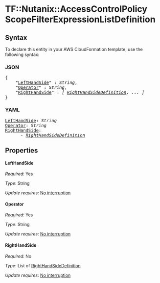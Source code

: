 # TF::Nutanix::AccessControlPolicy ScopeFilterExpressionListDefinition

## Syntax

To declare this entity in your AWS CloudFormation template, use the following syntax:

### JSON

<pre>
{
    "<a href="#lefthandside" title="LeftHandSide">LeftHandSide</a>" : <i>String</i>,
    "<a href="#operator" title="Operator">Operator</a>" : <i>String</i>,
    "<a href="#righthandside" title="RightHandSide">RightHandSide</a>" : <i>[ <a href="righthandsidedefinition.md">RightHandSideDefinition</a>, ... ]</i>
}
</pre>

### YAML

<pre>
<a href="#lefthandside" title="LeftHandSide">LeftHandSide</a>: <i>String</i>
<a href="#operator" title="Operator">Operator</a>: <i>String</i>
<a href="#righthandside" title="RightHandSide">RightHandSide</a>: <i>
      - <a href="righthandsidedefinition.md">RightHandSideDefinition</a></i>
</pre>

## Properties

#### LeftHandSide

_Required_: Yes

_Type_: String

_Update requires_: [No interruption](https://docs.aws.amazon.com/AWSCloudFormation/latest/UserGuide/using-cfn-updating-stacks-update-behaviors.html#update-no-interrupt)

#### Operator

_Required_: Yes

_Type_: String

_Update requires_: [No interruption](https://docs.aws.amazon.com/AWSCloudFormation/latest/UserGuide/using-cfn-updating-stacks-update-behaviors.html#update-no-interrupt)

#### RightHandSide

_Required_: No

_Type_: List of <a href="righthandsidedefinition.md">RightHandSideDefinition</a>

_Update requires_: [No interruption](https://docs.aws.amazon.com/AWSCloudFormation/latest/UserGuide/using-cfn-updating-stacks-update-behaviors.html#update-no-interrupt)

